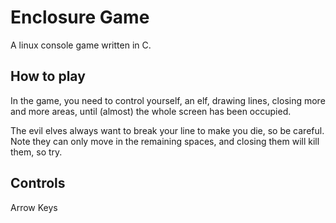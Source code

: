 # Enclosure Game

A linux console game written in C.

## How to play

In the game, you need to control yourself, an elf, drawing lines, closing more and more areas, until (almost) the whole screen has been occupied.

The evil elves always want to break your line to make you die, so be careful. Note they can only move in the remaining spaces, and closing them will kill them, so try.

## Controls

Arrow Keys
